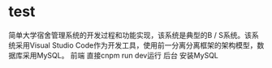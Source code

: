 # test
简单大学宿舍管理系统的开发过程和功能实现，该系统是典型的B / S系统。该系统采用Visual Studio Code作为开发工具，使用前一分离分离框架的架构模型，数据库采用MySQL。
前端
直接cnpm run dev运行
后台
安装MySQL
